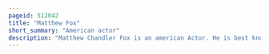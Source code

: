 ```yaml
---
pageid: 512042
title: "Matthew Fox"
short_summary: "American actor"
description: "Matthew Chandler Fox is an american Actor. He is best known for his Roles as Charlie Salinger on Party of five and Jack Shephard on the Drama Series lost the Latter of which earned him Nominations for the golden Globe Award and Primetime Emmy. Fox has also performed in eleven Feature Films, including we are Marshall, Vantage Point, Alex Cross, Emperor and Bone Tomahawk."
---
```

